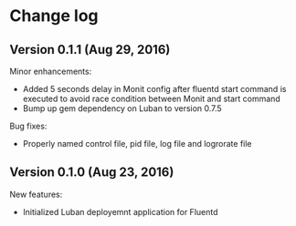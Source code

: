 # Change log

## Version 0.1.1 (Aug 29, 2016)

Minor enhancements: 
  * Added 5 seconds delay in Monit config after fluentd start command is executed to avoid race condition between Monit and start command
  * Bump up gem dependency on Luban to version 0.7.5

Bug fixes:
  * Properly named control file, pid file, log file and logrorate file

## Version 0.1.0 (Aug 23, 2016)

New features:
  * Initialized Luban deployemnt application for Fluentd
